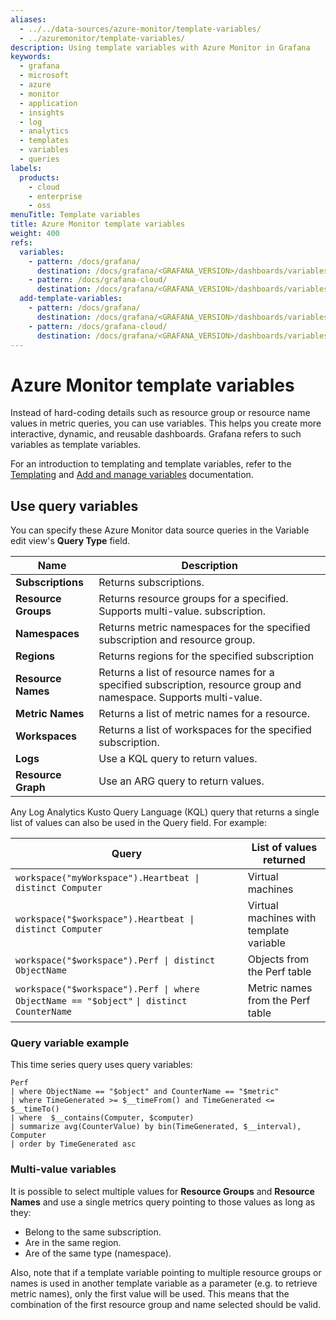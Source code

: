 ```yaml
---
aliases:
  - ../../data-sources/azure-monitor/template-variables/
  - ../azuremonitor/template-variables/
description: Using template variables with Azure Monitor in Grafana
keywords:
  - grafana
  - microsoft
  - azure
  - monitor
  - application
  - insights
  - log
  - analytics
  - templates
  - variables
  - queries
labels:
  products:
    - cloud
    - enterprise
    - oss
menuTitle: Template variables
title: Azure Monitor template variables
weight: 400
refs:
  variables:
    - pattern: /docs/grafana/
      destination: /docs/grafana/<GRAFANA_VERSION>/dashboards/variables/
    - pattern: /docs/grafana-cloud/
      destination: /docs/grafana/<GRAFANA_VERSION>/dashboards/variables/
  add-template-variables:
    - pattern: /docs/grafana/
      destination: /docs/grafana/<GRAFANA_VERSION>/dashboards/variables/add-template-variables/
    - pattern: /docs/grafana-cloud/
      destination: /docs/grafana/<GRAFANA_VERSION>/dashboards/variables/add-template-variables/
---
```


# Azure Monitor template variables

Instead of hard-coding details such as resource group or resource name values in metric queries, you can use variables.
This helps you create more interactive, dynamic, and reusable dashboards.
Grafana refers to such variables as template variables.

For an introduction to templating and template variables, refer to the [Templating](ref:variables) and [Add and manage variables](ref:add-template-variables) documentation.

## Use query variables

You can specify these Azure Monitor data source queries in the Variable edit view's **Query Type** field.

| Name                | Description                                                                                                        |
| ------------------- | ------------------------------------------------------------------------------------------------------------------ |
| **Subscriptions**   | Returns subscriptions.                                                                                             |
| **Resource Groups** | Returns resource groups for a specified. Supports multi-value. subscription.                                       |
| **Namespaces**      | Returns metric namespaces for the specified subscription and resource group.                                       |
| **Regions**         | Returns regions for the specified subscription                                                                     |
| **Resource Names**  | Returns a list of resource names for a specified subscription, resource group and namespace. Supports multi-value. |
| **Metric Names**    | Returns a list of metric names for a resource.                                                                     |
| **Workspaces**      | Returns a list of workspaces for the specified subscription.                                                       |
| **Logs**            | Use a KQL query to return values.                                                                                  |
| **Resource Graph**  | Use an ARG query to return values.                                                                                 |

Any Log Analytics Kusto Query Language (KQL) query that returns a single list of values can also be used in the Query field.
For example:

| Query                                                                                     | List of values returned                 |
| ----------------------------------------------------------------------------------------- | --------------------------------------- |
| `workspace("myWorkspace").Heartbeat \| distinct Computer`                                 | Virtual machines                        |
| `workspace("$workspace").Heartbeat \| distinct Computer`                                  | Virtual machines with template variable |
| `workspace("$workspace").Perf \| distinct ObjectName`                                     | Objects from the Perf table             |
| `workspace("$workspace").Perf \| where ObjectName == "$object"` `\| distinct CounterName` | Metric names from the Perf table        |

### Query variable example

This time series query uses query variables:

```kusto
Perf
| where ObjectName == "$object" and CounterName == "$metric"
| where TimeGenerated >= $__timeFrom() and TimeGenerated <= $__timeTo()
| where  $__contains(Computer, $computer)
| summarize avg(CounterValue) by bin(TimeGenerated, $__interval), Computer
| order by TimeGenerated asc
```

### Multi-value variables

It is possible to select multiple values for **Resource Groups** and **Resource Names** and use a single metrics query pointing to those values as long as they:

- Belong to the same subscription.
- Are in the same region.
- Are of the same type (namespace).

Also, note that if a template variable pointing to multiple resource groups or names is used in another template variable as a parameter (e.g. to retrieve metric names), only the first value will be used. This means that the combination of the first resource group and name selected should be valid.
